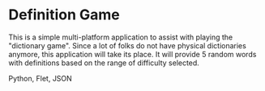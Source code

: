 # Definition Game

This is a simple multi-platform application to assist with playing the "dictionary game".  Since a lot of folks do not have physical dictionaries anymore, this application will take its place.  It will provide 5 random words with definitions based on the range of difficulty selected. 

Python, Flet, JSON
